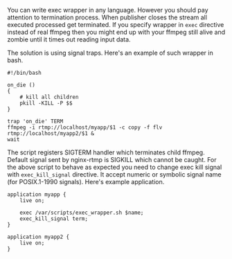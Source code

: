 You can write exec wrapper in any language. However you should pay attention to termination process. When publisher closes the stream all executed processed get terminated. If you specify wrapper in ```exec``` directive instead of real ffmpeg then you might end up with your ffmpeg still alive and zombie until it times out reading input data.

The solution is using signal traps. Here's an example of such wrapper in bash.

    #!/bin/bash

    on_die ()
    {
        # kill all children
        pkill -KILL -P $$
    }

    trap 'on_die' TERM
    ffmpeg -i rtmp://localhost/myapp/$1 -c copy -f flv rtmp://localhost/myapp2/$1 &
    wait

The script registers SIGTERM handler which terminates child ffmpeg. Default signal sent by nginx-rtmp is SIGKILL which cannot be caught. For the above script to behave as expected you need to change exec kill signal with ```exec_kill_signal``` directive. It accept numeric or symbolic signal name (for POSIX.1-1990 signals). Here's example application.

    application myapp {
        live on;

        exec /var/scripts/exec_wrapper.sh $name;
        exec_kill_signal term;
    }

    application myapp2 {
        live on;
    }
